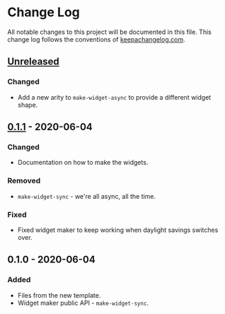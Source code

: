 # Change Log
All notable changes to this project will be documented in this file. This change log follows the conventions of [keepachangelog.com](http://keepachangelog.com/).

## [Unreleased]
### Changed
- Add a new arity to `make-widget-async` to provide a different widget shape.

## [0.1.1] - 2020-06-04
### Changed
- Documentation on how to make the widgets.

### Removed
- `make-widget-sync` - we're all async, all the time.

### Fixed
- Fixed widget maker to keep working when daylight savings switches over.

## 0.1.0 - 2020-06-04
### Added
- Files from the new template.
- Widget maker public API - `make-widget-sync`.

[Unreleased]: https://github.com/your-name/overpass-clj/compare/0.1.1...HEAD
[0.1.1]: https://github.com/your-name/overpass-clj/compare/0.1.0...0.1.1

